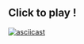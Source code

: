 ## Click to play !

[![asciicast](https://asciinema.org/a/4zwuBrGs5TNUtoz2hJWGMgfVz.svg)](https://asciinema.org/a/4zwuBrGs5TNUtoz2hJWGMgfVz)
